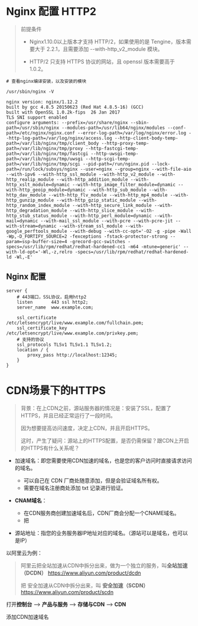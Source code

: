 # Nginx 配置 HTTP2



> 前提条件
>
> - Nginx1.10.0以上版本才支持 HTTP/2，如果使用的是 Tengine，版本需要大于 2.2.1，且需要添加 --with-http_v2_module 模块。
>
> - HTTP/2 只支持 HTTPS 协议的网站，且 openssl 版本需要高于 1.0.2。





```shell
# 查看nginx编译安装，以及安装的模块

/usr/sbin/nginx -V

nginx version: nginx/1.12.2
built by gcc 4.8.5 20150623 (Red Hat 4.8.5-16) (GCC)
built with OpenSSL 1.0.2k-fips  26 Jan 2017
TLS SNI support enabled
configure arguments: --prefix=/usr/share/nginx --sbin-path=/usr/sbin/nginx --modules-path=/usr/lib64/nginx/modules --conf-path=/etc/nginx/nginx.conf --error-log-path=/var/log/nginx/error.log --http-log-path=/var/log/nginx/access.log --http-client-body-temp-path=/var/lib/nginx/tmp/client_body --http-proxy-temp-path=/var/lib/nginx/tmp/proxy --http-fastcgi-temp-path=/var/lib/nginx/tmp/fastcgi --http-uwsgi-temp-path=/var/lib/nginx/tmp/uwsgi --http-scgi-temp-path=/var/lib/nginx/tmp/scgi --pid-path=/run/nginx.pid --lock-path=/run/lock/subsys/nginx --user=nginx --group=nginx --with-file-aio --with-ipv6 --with-http_ssl_module --with-http_v2_module --with-http_realip_module --with-http_addition_module --with-http_xslt_module=dynamic --with-http_image_filter_module=dynamic --with-http_geoip_module=dynamic --with-http_sub_module --with-http_dav_module --with-http_flv_module --with-http_mp4_module --with-http_gunzip_module --with-http_gzip_static_module --with-http_random_index_module --with-http_secure_link_module --with-http_degradation_module --with-http_slice_module --with-http_stub_status_module --with-http_perl_module=dynamic --with-mail=dynamic --with-mail_ssl_module --with-pcre --with-pcre-jit --with-stream=dynamic --with-stream_ssl_module --with-google_perftools_module --with-debug --with-cc-opt='-O2 -g -pipe -Wall -Wp,-D_FORTIFY_SOURCE=2 -fexceptions -fstack-protector-strong --param=ssp-buffer-size=4 -grecord-gcc-switches -specs=/usr/lib/rpm/redhat/redhat-hardened-cc1 -m64 -mtune=generic' --with-ld-opt='-Wl,-z,relro -specs=/usr/lib/rpm/redhat/redhat-hardened-ld -Wl,-E'
```



## Nginx 配置







```nginx
server {
    # 443端口，SSL协议，启用http2
    listen       443 ssl http2;
    server_name  www.example.com;

    ssl_certificate /etc/letsencrypt/live/www.example.com/fullchain.pem; 
    ssl_certificate_key /etc/letsencrypt/live/www.example.com/privkey.pem;
	# 支持的协议
    ssl_protocols TLSv1 TLSv1.1 TLSv1.2;
    location / {
        proxy_pass http://localhost:12345;
    }
}
```





# CDN场景下的HTTPS



> 背景：在上CDN之前，源站服务器的情况是：安装了SSL，配置了HTTPS，并且已经正常运行了一段时间。
>
> 因为想要提高访问速度，决定上CDN，并且开启HTTPS。
>
> 这时，产生了疑问：源站上的HTTPS配置，是否仍需保留？跟CDN上开启的HTTPS有什么关系呢？



- 加速域名：即您需要使用CDN加速的域名，也是您的客户访问时直接请求访问的域名。
  - 可以自己在 CDN 厂商处随意添加，但是会验证域名所有权。
  - 需要在域名注册商处添加 txt 记录进行验证。
- **CNAM域名**：
  - 在CDN服务商创建加速域名后，CDN厂商会分配一个CNAME域名。
  - 把 

- 源站地址：指您的业务服务器IP地址对应的域名。（源站可以是域名，也可以是IP）





















以阿里云为例：

> 阿里云把全站加速从CDN中拆分出来，做为一个独立的服务，叫**全站加速（DCDN）** https://www.aliyun.com/product/dcdn
>
> 把 安全加速从CDN中拆分出来，叫 **安全加速（SCDN）**  https://www.aliyun.com/product/scdn



打开**控制台** --> **产品与服务** --> **存储与CDN** --> **CDN**

添加CDN加速域名









